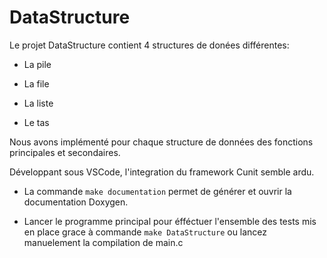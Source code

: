 # DataStructure

Le projet DataStructure contient 4 structures de donées différentes:

- La pile

- La file

- La liste

- Le tas

Nous avons implémenté pour chaque structure de données des fonctions principales et secondaires.

Développant sous VSCode, l'integration du framework Cunit semble ardu.

- La commande `make documentation` permet de générer et ouvrir la documentation Doxygen.

- Lancer le programme principal pour éfféctuer l'ensemble des tests mis en place grace à commande `make DataStructure` ou lancez manuelement la compilation de main.c